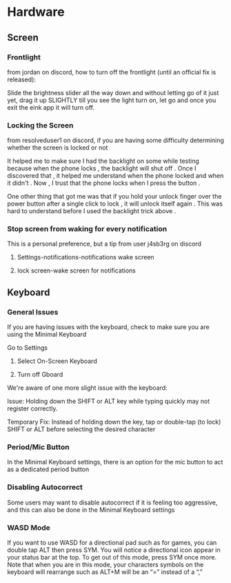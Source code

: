 # Hardware

## Screen

### Frontlight
from jordan on discord, how to turn off the frontlight (until an official fix is released):

Slide the brightness slider all the way down and without letting go of it just yet, drag it up SLIGHTLY till you see the light turn on, let go and once you exit the eink app it will turn off.

### Locking the Screen
from resolveduser1 on discord, if you are having some difficulty determining whether the screen is locked or not

It helped me to make sure I had the backlight on some while testing because when the phone locks , the backlight will shut off . Once I discovered that , it helped me understand when the phone locked and when it didn't . Now , I trust that the phone locks when I press the button .

One other thing that got me was that if you hold your unlock finger over the power button after a single click to lock , it will unlock itself again . This was hard to understand before I used the backlight trick above .

### Stop screen from waking for every notification
This is a personal preference, but a tip from user j4sb3rg on discord

1. Settings-notifications-notifications wake screen

2. lock screen-wake screen for notifications

## Keyboard
### General Issues
If you are having issues with the keyboard, check to make sure you are using the Minimal Keyboard

Go to Settings

1. Select On-Screen Keyboard

2. Turn off Gboard

We're aware of one more slight issue with the keyboard:

Issue: Holding down the SHIFT or ALT key while typing quickly may not register correctly.

Temporary Fix: Instead of holding down the key, tap or double-tap (to lock) SHIFT or ALT before selecting the desired character

### Period/Mic Button
In the Minimal Keyboard settings, there is an option for the mic button to act as a dedicated period button

### Disabling Autocorrect
Some users may want to disable autocorrect if it is feeling too aggressive, and this can also be done in the Minimal Keyboard settings

### WASD Mode
If you want to use WASD for a directional pad such as for games, you can double tap ALT then press SYM. You will notice a directional icon appear in your status bar at the top.
To get out of this mode, press SYM once more.
Note that when you are in this mode, your characters symbols on the keyboard will rearrange such as ALT+M will be an “=” instead of a “,”

